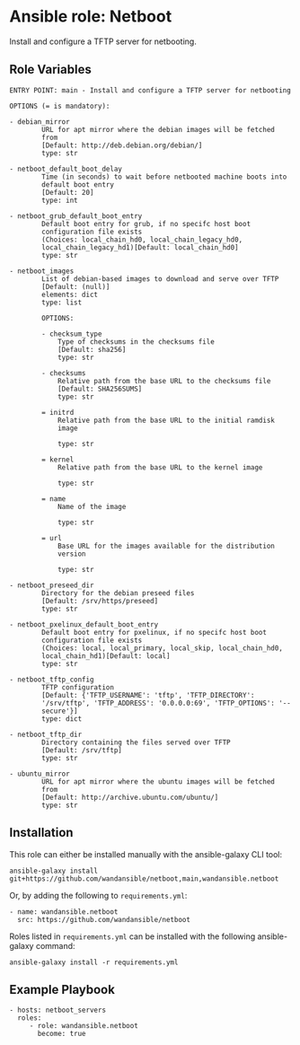 Ansible role: Netboot
=====================

Install and configure a TFTP server for netbooting.

Role Variables
--------------

```
ENTRY POINT: main - Install and configure a TFTP server for netbooting

OPTIONS (= is mandatory):

- debian_mirror
        URL for apt mirror where the debian images will be fetched
        from
        [Default: http://deb.debian.org/debian/]
        type: str

- netboot_default_boot_delay
        Time (in seconds) to wait before netbooted machine boots into
        default boot entry
        [Default: 20]
        type: int

- netboot_grub_default_boot_entry
        Default boot entry for grub, if no specifc host boot
        configuration file exists
        (Choices: local_chain_hd0, local_chain_legacy_hd0,
        local_chain_legacy_hd1)[Default: local_chain_hd0]
        type: str

- netboot_images
        List of debian-based images to download and serve over TFTP
        [Default: (null)]
        elements: dict
        type: list

        OPTIONS:

        - checksum_type
            Type of checksums in the checksums file
            [Default: sha256]
            type: str

        - checksums
            Relative path from the base URL to the checksums file
            [Default: SHA256SUMS]
            type: str

        = initrd
            Relative path from the base URL to the initial ramdisk
            image

            type: str

        = kernel
            Relative path from the base URL to the kernel image

            type: str

        = name
            Name of the image

            type: str

        = url
            Base URL for the images available for the distribution
            version

            type: str

- netboot_preseed_dir
        Directory for the debian preseed files
        [Default: /srv/https/preseed]
        type: str

- netboot_pxelinux_default_boot_entry
        Default boot entry for pxelinux, if no specifc host boot
        configuration file exists
        (Choices: local, local_primary, local_skip, local_chain_hd0,
        local_chain_hd1)[Default: local]
        type: str

- netboot_tftp_config
        TFTP configuration
        [Default: {'TFTP_USERNAME': 'tftp', 'TFTP_DIRECTORY':
        '/srv/tftp', 'TFTP_ADDRESS': '0.0.0.0:69', 'TFTP_OPTIONS': '--
        secure'}]
        type: dict

- netboot_tftp_dir
        Directory containing the files served over TFTP
        [Default: /srv/tftp]
        type: str

- ubuntu_mirror
        URL for apt mirror where the ubuntu images will be fetched
        from
        [Default: http://archive.ubuntu.com/ubuntu/]
        type: str
```

Installation
------------

This role can either be installed manually with the ansible-galaxy CLI tool:

    ansible-galaxy install git+https://github.com/wandansible/netboot,main,wandansible.netboot
     
Or, by adding the following to `requirements.yml`:

    - name: wandansible.netboot
      src: https://github.com/wandansible/netboot

Roles listed in `requirements.yml` can be installed with the following ansible-galaxy command:

    ansible-galaxy install -r requirements.yml

Example Playbook
----------------

    - hosts: netboot_servers
      roles:
         - role: wandansible.netboot
           become: true
